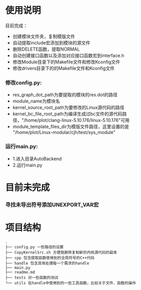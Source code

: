 # 使用说明

目前完成：

- 创建模块文件夹，复制模版文件
- 自动提取include宏添加到模块的源文件
- 删除DELETE函数，提取NORMAL
- 自动创建接口函数以及添加对应接口函数宏到interface.h
- 修改Module目录下的Makefile文件和修改Kconfig文件
- 修改drivers目录下的的Makefile文件和Kconfig文件

### 修改config.py:

- res_graph_dot_path为要提取的模块的res.dot的路径
- module_name为模块名
- kernel_source_root_path为要修改的Linux源代码的路径
- kernel_bc_file_root_path为编译生成过bc文件的源代码路径，"/home/plot/clang-linux-5.10.176/linux-5.10.176"可用
- module_template_files_dir为模版文件路径，这里设置的是 "/home/plot/Linux-modular/cjh/test/sys_module"

### 运行main.py:

- 1.进入目录AutoBackend
- 2.运行main.py

# 目前未完成

### 寻找未导出符号添加UNEXPORT_VAR宏

# 项目结构

```
.
├── config.py 一些路径的设置
├── CopyKernelSrc.sh 方便我删除复制新的内核源代码的副本
├── cpp 包含提取函数使用到的全局符号的C++代码
├── handle 包含具体处理每一个需求的handle
├── main.py
├── readme.md
├── tests 对一些函数的测试
└── utils 在handle中使用到的一些工具函数，比如关于文件、函数的操作
```

